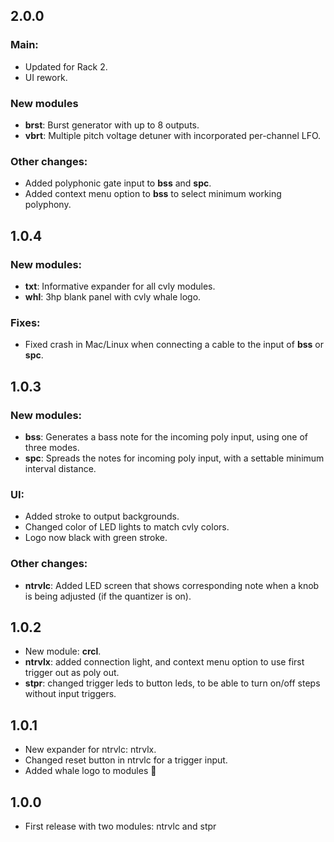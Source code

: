 ## 2.0.0
### Main:
* Updated for Rack 2.
* UI rework.
### New modules
* **brst**: Burst generator with up to 8 outputs.
* **vbrt**: Multiple pitch voltage detuner with incorporated per-channel LFO.
### Other changes:
* Added polyphonic gate input to **bss** and **spc**.
* Added context menu option to **bss** to select minimum working polyphony.

## 1.0.4
### New modules:
* **txt**: Informative expander for all cvly modules.
* **whl**: 3hp blank panel with cvly whale logo.
### Fixes:
* Fixed crash in Mac/Linux when connecting a cable to the input of **bss** or **spc**.

## 1.0.3
### New modules:
* **bss**: Generates a bass note for the incoming poly input, using one of three modes.
* **spc**: Spreads the notes for incoming poly input, with a settable minimum interval distance.
### UI:
* Added stroke to output backgrounds.
* Changed color of LED lights to match cvly colors.
* Logo now black with green stroke.
### Other changes:
* **ntrvlc**: Added LED screen that shows corresponding note when a knob is being adjusted (if the quantizer is on).

## 1.0.2
- New module: **crcl**.
- **ntrvlx**: added connection light, and context menu option to use first trigger out as poly out.
- **stpr**: changed trigger leds to button leds, to be able to turn on/off steps without input triggers.

## 1.0.1
- New expander for ntrvlc: ntrvlx.
- Changed reset button in ntrvlc for a trigger input.
- Added whale logo to modules :whale2:

## 1.0.0
- First release with two modules: ntrvlc and stpr
